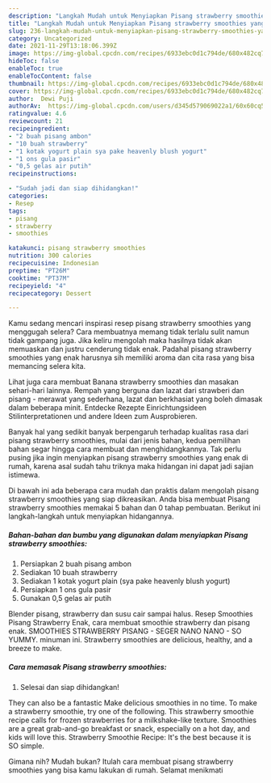 ```yaml
---
description: "Langkah Mudah untuk Menyiapkan Pisang strawberry smoothies yang Bikin Ngiler"
title: "Langkah Mudah untuk Menyiapkan Pisang strawberry smoothies yang Bikin Ngiler"
slug: 236-langkah-mudah-untuk-menyiapkan-pisang-strawberry-smoothies-yang-bikin-ngiler
category: Uncategorized
date: 2021-11-29T13:18:06.399Z
image: https://img-global.cpcdn.com/recipes/6933ebc0d1c794de/680x482cq70/pisang-strawberry-smoothies-foto-resep-utama.jpg
hideToc: false
enableToc: true
enableTocContent: false
thumbnail: https://img-global.cpcdn.com/recipes/6933ebc0d1c794de/680x482cq70/pisang-strawberry-smoothies-foto-resep-utama.jpg
cover: https://img-global.cpcdn.com/recipes/6933ebc0d1c794de/680x482cq70/pisang-strawberry-smoothies-foto-resep-utama.jpg
author:  Dewi Puji
authorAv:  https://img-global.cpcdn.com/users/d345d579069022a1/60x60cq50/avatar.jpg
ratingvalue: 4.6
reviewcount: 21
recipeingredient:
- "2 buah pisang ambon"
- "10 buah strawberry"
- "1 kotak yogurt plain sya pake heavenly blush yogurt"
- "1 ons gula pasir"
- "0,5 gelas air putih"
recipeinstructions:

- "Sudah jadi dan siap dihidangkan!"
categories:
- Resep
tags:
- pisang
- strawberry
- smoothies

katakunci: pisang strawberry smoothies 
nutrition: 300 calories
recipecuisine: Indonesian
preptime: "PT26M"
cooktime: "PT37M"
recipeyield: "4"
recipecategory: Dessert

---
```



Kamu sedang mencari inspirasi resep pisang strawberry smoothies yang menggugah selera? Cara membuatnya memang tidak terlalu sulit namun tidak gampang juga. Jika keliru mengolah maka hasilnya tidak akan memuaskan dan justru cenderung tidak enak. Padahal pisang strawberry smoothies yang enak harusnya sih memiliki aroma dan cita rasa yang bisa memancing selera kita.


Lihat juga cara membuat Banana strawberry smoothies dan masakan sehari-hari lainnya. Rempah yang berguna dan lazat dari strawberi dan pisang - merawat yang sederhana, lazat dan berkhasiat yang boleh dimasak dalam beberapa minit. Entdecke Rezepte Einrichtungsideen Stilinterpretationen und andere Ideen zum Ausprobieren.

Banyak hal yang sedikit banyak berpengaruh terhadap kualitas rasa dari pisang strawberry smoothies, mulai dari jenis bahan, kedua pemilihan bahan segar hingga cara membuat dan menghidangkannya. Tak perlu pusing jika ingin menyiapkan pisang strawberry smoothies yang enak di rumah, karena asal sudah tahu triknya maka hidangan ini dapat jadi sajian istimewa.


Di bawah ini ada beberapa cara mudah dan praktis dalam mengolah pisang strawberry smoothies yang siap dikreasikan. Anda bisa membuat Pisang strawberry smoothies memakai 5 bahan dan 0 tahap pembuatan. Berikut ini langkah-langkah untuk menyiapkan hidangannya.

<!--inarticleads1-->

##### Bahan-bahan dan bumbu yang digunakan dalam menyiapkan Pisang strawberry smoothies:

1. Persiapkan 2 buah pisang ambon
1. Sediakan 10 buah strawberry
1. Sediakan 1 kotak yogurt plain (sya pake heavenly blush yogurt)
1. Persiapkan 1 ons gula pasir
1. Gunakan 0,5 gelas air putih


Blender pisang, strawberry dan susu cair sampai halus. Resep Smoothies Pisang Strawberry Enak, cara membuat smoothie strawberry dan pisang enak. SMOOTHIES STRAWBERRY PISANG - SEGER NANO NANO - SO YUMMY. minuman ini. Strawberry smoothies are delicious, healthy, and a breeze to make. 

<!--inarticleads2-->

##### Cara memasak Pisang strawberry smoothies:


1. Selesai dan siap dihidangkan!

They can also be a fantastic Make delicious smoothies in no time. To make a strawberry smoothie, try one of the following. This strawberry smoothie recipe calls for frozen strawberries for a milkshake-like texture. Smoothies are a great grab-and-go breakfast or snack, especially on a hot day, and kids will love this. Strawberry Smoothie Recipe: It&#39;s the best because it is SO simple. 

Gimana nih? Mudah bukan? Itulah cara membuat pisang strawberry smoothies yang bisa kamu lakukan di rumah. Selamat menikmati
